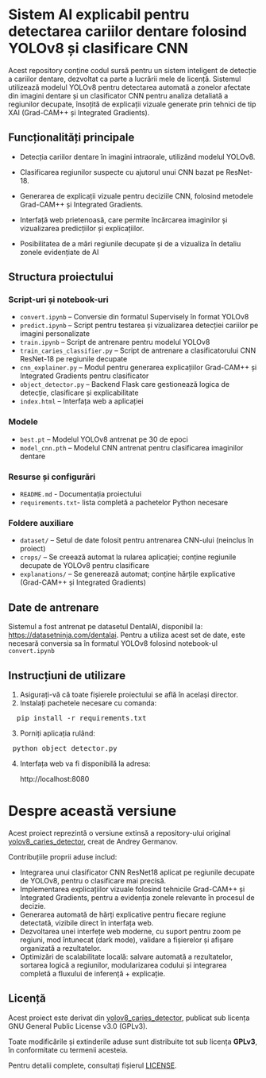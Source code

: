 # Sistem AI explicabil pentru detectarea cariilor dentare folosind YOLOv8 și clasificare CNN

Acest repository conține codul sursă pentru un sistem inteligent de detecție a cariilor dentare, dezvoltat ca parte a lucrării mele de licență. Sistemul utilizează modelul YOLOv8 pentru detectarea automată a zonelor afectate din imagini dentare și un clasificator CNN pentru analiza detaliată a regiunilor decupate, însoțită de explicații vizuale generate prin tehnici de tip XAI (Grad-CAM++ și Integrated Gradients).

## Funcționalități principale

* Detecția cariilor dentare în imagini intraorale, utilizând modelul YOLOv8.

* Clasificarea regiunilor suspecte cu ajutorul unui CNN bazat pe ResNet-18.

* Generarea de explicații vizuale pentru deciziile CNN, folosind metodele Grad-CAM++ și Integrated Gradients.

* Interfață web prietenoasă, care permite încărcarea imaginilor și vizualizarea predicțiilor și explicațiilor.

* Posibilitatea de a mări regiunile decupate și de a vizualiza în detaliu zonele evidențiate de AI
  
## Structura proiectului

### Script-uri și notebook-uri

* `convert.ipynb` – Conversie din formatul Supervisely în format YOLOv8
* `predict.ipynb` – Script pentru testarea și vizualizarea detecției cariilor pe imagini personalizate
* `train.ipynb` – Script de antrenare pentru modelul YOLOv8
* `train_caries_classifier.py` – Script de antrenare a clasificatorului CNN ResNet-18 pe regiunile decupate
* `cnn_explainer.py` – Modul pentru generarea explicațiilor Grad-CAM++ și Integrated Gradients pentru clasificator
* `object_detector.py` – Backend Flask care gestionează logica de detecție, clasificare și explicabilitate
* `index.html` – Interfața web a aplicației

### Modele
  
* `best.pt` – Modelul YOLOv8 antrenat pe 30 de epoci
* `model_cnn.pth` – Modelul CNN antrenat pentru clasificarea imaginilor dentare

### Resurse și configurări

* `README.md` - Documentația proiectului
* `requirements.txt`- lista completă a pachetelor Python necesare

### Foldere auxiliare

* `dataset/` – Setul de date folosit pentru antrenarea CNN-ului (neinclus în proiect)
* `crops/` – Se creează automat la rularea aplicației; conține regiunile decupate de YOLOv8 pentru clasificare
* `explanations/` – Se generează automat; conține hărțile explicative (Grad-CAM++ și Integrated Gradients)
  

## Date de antrenare

Sistemul a fost antrenat pe datasetul DentalAI, disponibil la: https://datasetninja.com/dentalai. Pentru a utiliza acest set de date, este necesară conversia sa în formatul YOLOv8 folosind notebook-ul `convert.ipynb`

## Instrucțiuni de utilizare

1. Asigurați-vă că toate fișierele proiectului se află în același director.
2. Instalați pachetele necesare cu comanda:

<pre>  pip install -r requirements.txt </pre>

3. Porniți aplicația rulând:

<pre> python object_detector.py </pre>


4. Interfața web va fi disponibilă la adresa:
   
   http://localhost:8080

# Despre această versiune

Acest proiect reprezintă o versiune extinsă a repository-ului original [yolov8_caries_detector](https://github.com/andreygermanov/yolov8_caries_detector), creat de Andrey Germanov.

Contribuțiile proprii aduse includ:

* Integrarea unui clasificator CNN ResNet18 aplicat pe regiunile decupate de YOLOv8, pentru o clasificare mai precisă.
* Implementarea explicațiilor vizuale folosind tehnicile Grad-CAM++ și Integrated Gradients, pentru a evidenția zonele relevante în procesul de decizie.
* Generarea automată de hărți explicative pentru fiecare regiune detectată, vizibile direct în interfața web.
* Dezvoltarea unei interfețe web moderne, cu suport pentru zoom pe regiuni, mod întunecat (dark mode), validare a fișierelor și afișare organizată a rezultatelor.
* Optimizări de scalabilitate locală: salvare automată a rezultatelor, sortarea logică a regiunilor, modularizarea codului și integrarea completă a fluxului de inferență + explicație.


## Licență

Acest proiect este derivat din [yolov8_caries_detector](https://github.com/andreygermanov/yolov8_caries_detector), publicat sub licența GNU General Public License v3.0 (GPLv3).

Toate modificările și extinderile aduse sunt distribuite tot sub licența **GPLv3**, în conformitate cu termenii acesteia.

Pentru detalii complete, consultați fișierul [LICENSE](./LICENSE).


